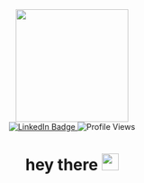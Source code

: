 <div id="header" align="center">
  <img src="https://media.giphy.com/media/qgQUggAC3Pfv687qPC/giphy.gif" width="200"/>
   <div id="badges">
  <a href="www.linkedin.com/in/rakin-bhuiyan">
  <img src="https://img.shields.io/badge/LinkedIn-blue?style=for-the-badge&logo=linkedin&logoColor=white" alt="LinkedIn Badge"/>
  </a>
     <img src="https://komarev.com/ghpvc/?username=RakinBhuiyan1997&style=flat-square&color=blue" alt="Profile Views"/>
     <h1>
  hey there
  <img src="https://media.giphy.com/media/hvRJCLFzcasrR4ia7z/giphy.gif" width="30px"/>
</h1>
</div>
  </div>
 
